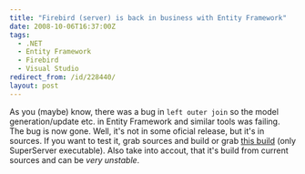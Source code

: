 ```yaml
---
title: "Firebird (server) is back in business with Entity Framework"
date: 2008-10-06T16:37:00Z
tags:
  - .NET
  - Entity Framework
  - Firebird
  - Visual Studio
redirect_from: /id/228440/
layout: post
---
```

As you (maybe) know, there was a bug in `left outer join` so the model generation/update etc. in Entity Framework and similar tools was failing. The bug is now gone. Well, it's not in some oficial release, but it's in sources. If you want to test it, grab sources and build or grab [this build][1] (only SuperServer executable). Also take into accout, that it's build from current sources and can be _very unstable_.

[1]: http://cid-bdb67deba4c656e5.skydrive.live.com/self.aspx/Ve%c5%99ejn%c3%a9/FB%7C_FixedLeftOuterJoin/fbserver.7z